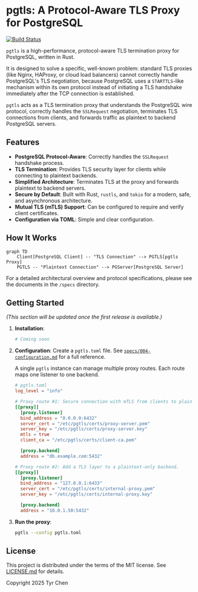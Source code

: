 # pgtls: A Protocol-Aware TLS Proxy for PostgreSQL

[![Build Status](https://github.com/tyrchen/pgtls/workflows/build/badge.svg)](https://github.com/tyrchen/pgtls/actions)

`pgtls` is a high-performance, protocol-aware TLS termination proxy for PostgreSQL, written in Rust.

It is designed to solve a specific, well-known problem: standard TLS proxies (like Nginx, HAProxy, or cloud load balancers) cannot correctly handle PostgreSQL's TLS negotiation, because PostgreSQL uses a `STARTTLS`-like mechanism within its own protocol instead of initiating a TLS handshake immediately after the TCP connection is established.

`pgtls` acts as a TLS termination proxy that understands the PostgreSQL wire protocol, correctly handles the `SSLRequest` negotiation, terminates TLS connections from clients, and forwards traffic as plaintext to backend PostgreSQL servers.

## Features

*   **PostgreSQL Protocol-Aware**: Correctly handles the `SSLRequest` handshake process.
*   **TLS Termination**: Provides TLS security layer for clients while connecting to plaintext backends.
*   **Simplified Architecture**: Terminates TLS at the proxy and forwards plaintext to backend servers.
*   **Secure by Default**: Built with Rust, `rustls`, and `tokio` for a modern, safe, and asynchronous architecture.
*   **Mutual TLS (mTLS) Support**: Can be configured to require and verify client certificates.
*   **Configuration via TOML**: Simple and clear configuration.

## How It Works

```mermaid
graph TD
    Client[PostgreSQL Client] -- "TLS Connection" --> PGTLS[pgtls Proxy]
    PGTLS -- "Plaintext Connection" --> PGServer[PostgreSQL Server]
```

For a detailed architectural overview and protocol specifications, please see the documents in the `/specs` directory.

## Getting Started

*(This section will be updated once the first release is available.)*

1.  **Installation**:
    ```bash
    # Coming soon
    ```

2.  **Configuration**: Create a `pgtls.toml` file. See [`specs/004-configuration.md`](specs/004-configuration.md) for a full reference.

    A single `pgtls` instance can manage multiple proxy routes. Each route maps one listener to one backend.

    ```toml
    # pgtls.toml
    log_level = "info"

    # Proxy route #1: Secure connection with mTLS from clients to plaintext backend.
    [[proxy]]
      [proxy.listener]
      bind_address = "0.0.0.0:6432"
      server_cert = "/etc/pgtls/certs/proxy-server.pem"
      server_key = "/etc/pgtls/certs/proxy-server.key"
      mtls = true
      client_ca = "/etc/pgtls/certs/client-ca.pem"

      [proxy.backend]
      address = "db.example.com:5432"

    # Proxy route #2: Add a TLS layer to a plaintext-only backend.
    [[proxy]]
      [proxy.listener]
      bind_address = "127.0.0.1:6433"
      server_cert = "/etc/pgtls/certs/internal-proxy.pem"
      server_key = "/etc/pgtls/certs/internal-proxy.key"

      [proxy.backend]
      address = "10.0.1.50:5432"
    ```

3.  **Run the proxy**:
    ```bash
    pgtls --config pgtls.toml
    ```

## License

This project is distributed under the terms of the MIT license. See [LICENSE.md](LICENSE.md) for details.

Copyright 2025 Tyr Chen
